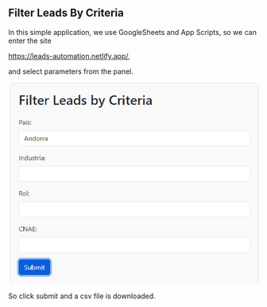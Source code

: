 ## Filter Leads By Criteria

In this simple application, we use GoogleSheets and App Scripts, so we can enter the site

https://leads-automation.netlify.app/,

and select parameters from the panel.

![alt text](https://github.com/javierbengolea/leads/blob/master/image.png)

So click submit and a csv file is downloaded.